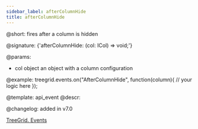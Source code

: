 ```yaml
---
sidebar_label: afterColumnHide
title: afterColumnHide
---          
```


@short: fires after a column is hidden

@signature: {'afterColumnHide: (col: ICol) => void;'}

@params: 
- col   object  an object with a column configuration

@example:
treegrid.events.on("AfterColumnHide", function(column){
    // your logic here
});

@template: api_event
@descr:

@changelog: added in v7.0

[TreeGrid. Events](https://snippet.dhtmlx.com/sgwnxshe)